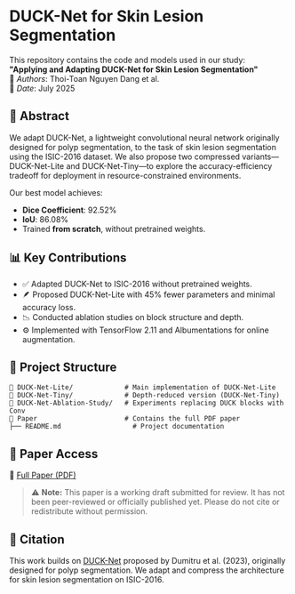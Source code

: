 # DUCK-Net for Skin Lesion Segmentation

This repository contains the code and models used in our study:  
**"Applying and Adapting DUCK-Net for Skin Lesion Segmentation"**  
📄 *Authors*: Thoi-Toan Nguyen Dang et al.  
📅 *Date*: July 2025

## 📝 Abstract
We adapt DUCK-Net, a lightweight convolutional neural network originally designed for polyp segmentation, to the task of skin lesion segmentation using the ISIC-2016 dataset. We also propose two compressed variants—DUCK-Net-Lite and DUCK-Net-Tiny—to explore the accuracy-efficiency tradeoff for deployment in resource-constrained environments.

Our best model achieves:
- **Dice Coefficient**: 92.52%
- **IoU**: 86.08%
- Trained **from scratch**, without pretrained weights.

## 📊 Key Contributions
- ✅ Adapted DUCK-Net to ISIC-2016 without pretrained weights.
- 🪶 Proposed DUCK-Net-Lite with 45% fewer parameters and minimal accuracy loss.
- 📉 Conducted ablation studies on block structure and depth.
- ⚙️ Implemented with TensorFlow 2.11 and Albumentations for online augmentation.


## 📂 Project Structure
```
📁 DUCK-Net-Lite/             # Main implementation of DUCK-Net-Lite
📁 DUCK-Net-Tiny/             # Depth-reduced version (DUCK-Net-Tiny)
📁 DUCK-Net-Ablation-Study/   # Experiments replacing DUCK blocks with Conv
📁 Paper                      # Contains the full PDF paper
├── README.md                  # Project documentation
```


## 📄 Paper Access

🧾 [Full Paper (PDF)](https://github.com/yournames762/Lite/blob/main/Paper/Applying%20and%20Adapting%20DUCK-Net%20for%20Skin%20Lesion%20Segmentation.pdf)

> ⚠️ **Note:** This paper is a working draft submitted for review. It has not been peer-reviewed or officially published yet. Please do not cite or redistribute without permission.

## 📌 Citation

This work builds on [DUCK-Net](https://doi.org/10.1038/s41598-023-36940-5) proposed by Dumitru et al. (2023), originally designed for polyp segmentation. We adapt and compress the architecture for skin lesion segmentation on ISIC-2016.
